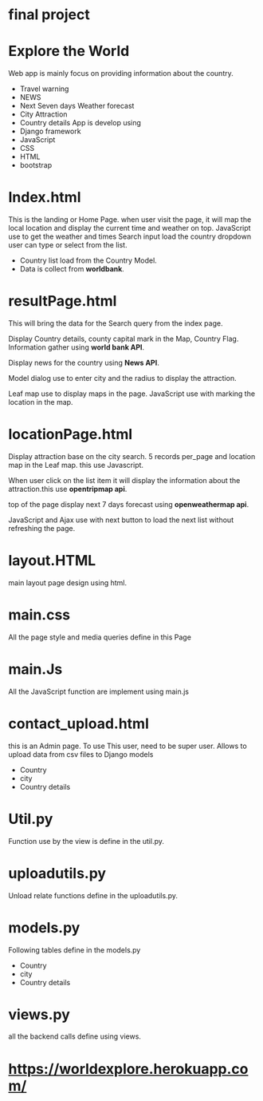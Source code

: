 # final project

# Explore the World
Web app is mainly focus on providing information about the country.
  - Travel warning
  - NEWS
  - Next Seven days Weather forecast
  - City Attraction
  - Country details
App is develop using
  - Django framework
  - JavaScript
  - CSS
  - HTML
  - bootstrap

# Index.html

This is the landing or Home Page.
when user visit the page, it will map the local location and display the current time and weather on top.
JavaScript use to get the weather and times
Search input load the country dropdown user can type or select from the list.
  - Country list load from the Country Model.
  - Data is collect from **worldbank**.




# resultPage.html

This will bring the data for the Search query from the index page.

Display Country details, county capital mark in the Map, Country Flag.
Information gather using **world bank API**.

Display news for the country using **News API**.

Model dialog use to enter city and the radius to display the attraction.

Leaf map use to display maps in the page.
JavaScript use with marking the location in the map.

# locationPage.html

Display attraction base on the city search. 5 records per_page and location map in the Leaf map. this use Javascript.

When user click on the list item it will display the information about the attraction.this use **opentripmap api**.

top of the page display next 7 days forecast using **openweathermap api**.

JavaScript and Ajax use with next button to load the next list without refreshing the page.

# layout.HTML
main layout page design using html.

# main.css
All the page style and media queries define in this Page

# main.Js
All the JavaScript function are implement using main.js

# contact_upload.html
 this is an Admin page. To use This user, need to be super user.
 Allows to upload data from csv files to Django models
  - Country
  - city
  - Country details

# Util.py
 Function use by the view is define in the util.py.

# uploadutils.py
Unload relate functions define in the uploadutils.py.

# models.py

Following tables define in the models.py
  - Country
  - city
  - Country details
# views.py
all the backend calls define using views.


# https://worldexplore.herokuapp.com/